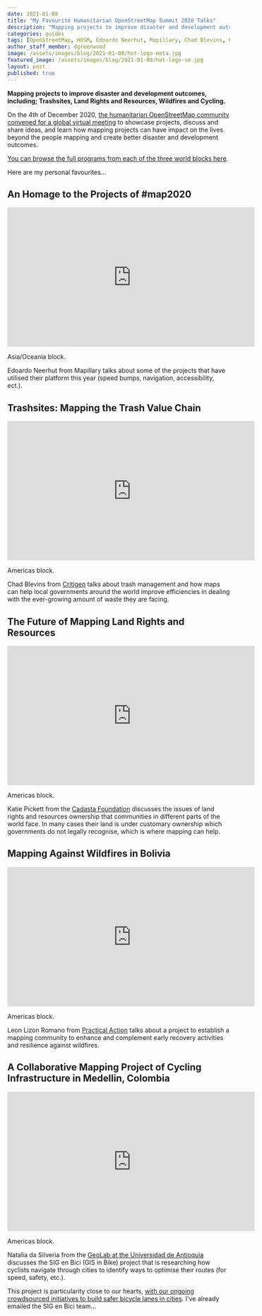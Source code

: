 ```yaml
---
date: 2021-01-08
title: "My Favourite Humanitarian OpenStreetMap Summit 2020 Talks"
description: "Mapping projects to improve disaster and development outcomes, including; Trashsites, Land Rights and Resources, Wildfires and Cycling."
categories: guides
tags: [OpenStreetMap, HOSM, Edoardo Neerhut, Mapillary, Chad Blevins, Critigen, Leon Lizon Romano, Practical Action, Natalia da Silveria, bike, Universidad de Antioquia, GeoLab]
author_staff_member: dgreenwood
image: /assets/images/blog/2021-01-08/hot-logo-meta.jpg
featured_image: /assets/images/blog/2021-01-08/hot-logo-sm.jpg
layout: post
published: true
---
```


**Mapping projects to improve disaster and development outcomes, including; Trashsites, Land Rights and Resources, Wildfires and Cycling.**

On the 4th of December 2020, [the humanitarian OpenStreetMap community convened for a global virtual meeting](https://summit2020.hotosm.org/
) to showcase projects, discuss and share ideas, and learn how mapping projects can have impact on the lives beyond the people mapping and create better disaster and development outcomes.

[You can browse the full programs from each of the three world blocks here](https://summit2020.hotosm.org/program/).

Here are my personal favourites...

## An Homage to the Projects of #map2020

<iframe width="560" height="315" src="https://www.youtube.com/embed/i7bdOQOHUOg" frameborder="0" allow="accelerometer; autoplay; clipboard-write; encrypted-media; gyroscope; picture-in-picture" allowfullscreen></iframe>

Asia/Oceania block.

Edoardo Neerhut from Mapillary talks about some of the projects that have utilised their platform this year (speed bumps, navigation, accessibility, ect.).

## Trashsites: Mapping the Trash Value Chain

<iframe width="560" height="315" src="https://www.youtube.com/embed/1zavj_hT84A" frameborder="0" allow="accelerometer; autoplay; clipboard-write; encrypted-media; gyroscope; picture-in-picture" allowfullscreen></iframe>

Americas block.

Chad Blevins from [Critigen](https://www.critigen.com/) talks about trash management and how maps can help local governments around the world improve efficiencies in dealing with the ever-growing amount of waste they are facing.

## The Future of Mapping Land Rights and Resources

<iframe width="560" height="315" src="https://www.youtube.com/embed/B3LgUS21K9w" frameborder="0" allow="accelerometer; autoplay; clipboard-write; encrypted-media; gyroscope; picture-in-picture" allowfullscreen></iframe>

Americas block.

Katie Pickett from the [Cadasta Foundation](https://cadasta.org/) discusses the issues of land rights and resources ownership that communities in different parts of the world face. In many cases their land is under customary ownership which governments do not legally recognise, which is where mapping can help.

## Mapping Against Wildfires in Bolivia 

<iframe width="560" height="315" src="https://www.youtube.com/embed/saqVGyMSL1o" frameborder="0" allow="accelerometer; autoplay; clipboard-write; encrypted-media; gyroscope; picture-in-picture" allowfullscreen></iframe>

Americas block.

Leon Lizon Romano from [Practical Action](https://practicalaction.org/) talks about a project to establish a mapping community to enhance and complement early recovery activities and resilience against wildfires.

## A Collaborative Mapping Project of Cycling Infrastructure in Medellin, Colombia

<iframe width="560" height="315" src="https://www.youtube.com/embed/jJ-dB6-1MlA" frameborder="0" allow="accelerometer; autoplay; clipboard-write; encrypted-media; gyroscope; picture-in-picture" allowfullscreen></iframe>

Americas block.

Natalia da Silveria from the [GeoLab at the Universidad de Antioquia](http://www.udea.edu.co/) discusses the SIG en Bici (GIS in Bike) project that is researching how cyclists navigate through cities to identify ways to optimise their routes (for speed, safety, etc.).

This project is particularity close to our hearts, [with our ongoing crowdsourced initiatives to build safer bicycle lanes in cities](/blog/challenge-map-amsterdam-by-bicycle). I've already emailed the SIG en Bici team...